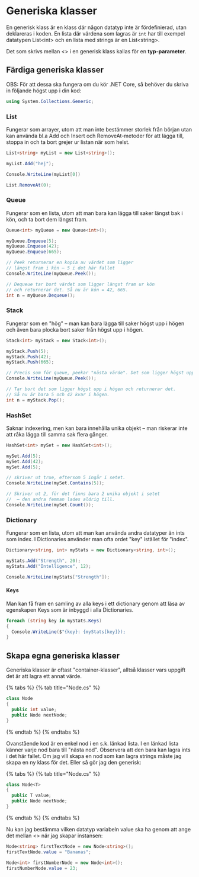 # Generiska klasser

En generisk klass är en klass där någon datatyp inte är fördefinierad, utan deklareras i koden. En lista där värdena som lagras är `int` har till exempel datatypen List\<int> och en lista med strings är en List\<string>.

Det som skrivs mellan <> i en generisk klass kallas för en **typ-parameter**.

## Färdiga generiska klasser

OBS: För att dessa ska fungera om du kör .NET Core, så behöver du skriva in följande högst upp i din kod:

```csharp
using System.Collections.Generic;
```

### List

Fungerar som arrayer, utom att man inte bestämmer storlek från början utan kan använda bl.a Add och Insert och RemoveAt-metoder för att lägga till, stoppa in och ta bort grejer ur listan när som helst.

```csharp
List<string> myList = new List<string>();

myList.Add("hej");

Console.WriteLine(myList[0])

List.RemoveAt(0);
```

### Queue

Fungerar som en lista, utom att man bara kan lägga till saker längst bak i kön, och ta bort dem längst fram.

```csharp
Queue<int> myQueue = new Queue<int>();

myQueue.Enqueue(5);
myQueue.Enqueue(42);
myQueue.Enqueue(665);

// Peek returnerar en kopia av värdet som ligger 
// längst fram i kön – 5 i det här fallet
Console.WriteLine(myQueue.Peek());

// Dequeue tar bort värdet som ligger längst fram ur kön 
// och returnerar det. Så nu är kön = 42, 665.
int n = myQueue.Dequeue();
```

### Stack

Fungerar som en "hög" – man kan bara lägga till saker högst upp i högen och även bara plocka bort saker från högst upp i högen.

```csharp
Stack<int> myStack = new Stack<int>();

myStack.Push(5);
myStack.Push(42);
myStack.Push(665);

// Precis som för queue, peekar "nästa värde". Det som ligger högst upp – 665.
Console.WriteLine(myQueue.Peek());

// Tar bort det som ligger högst upp i högen och returnerar det.
// Så nu är bara 5 och 42 kvar i högen.
int n = myStack.Pop();
```

### HashSet

Saknar indexering, men kan bara innehålla unika objekt – man riskerar inte att råka lägga till samma sak flera gånger.

```csharp
HashSet<int> mySet = new HashSet<int>();

mySet.Add(5);
mySet.Add(42);
mySet.Add(5);

// skriver ut true, eftersom 5 ingår i setet.
Console.WriteLine(mySet.Contains(5));

// Skriver ut 2, för det finns bara 2 unika objekt i setet
//  – den andra femman lades aldrig till.
Console.WriteLine(mySet.Count());
```

### Dictionary

Fungerar som en lista, utom att man kan använda andra datatyper än ints som index. I Dictionaries använder man ofta ordet "key" istället för "index".

```csharp
Dictionary<string, int> myStats = new Dictionary<string, int>();

myStats.Add("Strength", 20);
myStats.Add("Intelligence", 12);

Console.WriteLine(myStats["Strength"]);
```

#### Keys

Man kan få fram en samling av alla keys i ett dictionary genom att läsa av egenskapen Keys som är inbyggd i alla Dictionaries.

```csharp
foreach (string key in myStats.Keys)
{
  Console.WriteLine($"{key}: {myStats[key]});
}
```

## Skapa egna generiska klasser

Generiska klasser är oftast "container-klasser", alltså klasser vars uppgift det är att lagra ett annat värde.

{% tabs %}
{% tab title="Node.cs" %}
```csharp
class Node
{
  public int value;
  public Node nextNode;
}
```
{% endtab %}
{% endtabs %}

Ovanstående kod är en enkel nod i en s.k. länkad lista. I en länkad lista känner varje nod bara till "nästa nod". Observera att den bara kan lagra ints i det här fallet. Om jag vill skapa en nod som kan lagra strings måste jag skapa en ny klass för det. Eller så gör jag den generisk:

{% tabs %}
{% tab title="Node.cs" %}
```csharp
class Node<T>
{
  public T value;
  public Node nextNode;
}
```
{% endtab %}
{% endtabs %}

Nu kan jag bestämma vilken datatyp variabeln value ska ha genom att ange det mellan <> när jag skapar instansen:

```csharp
Node<string> firstTextNode = new Node<string>();
firstTextNode.value = "Bananas";

Node<int> firstNumberNode = new Node<int>();
firstNumberNode.value = 23;
```
